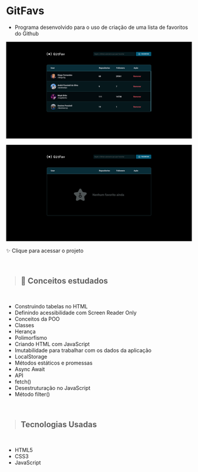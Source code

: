 # GitFavs

- Programa desenvolvido para o uso de criação de uma lista de favoritos do Github

![Favoritos Github](image-1.png)

![Favoritos Github vazio](image-2.png)

✨ Clique para acessar o projeto 

<br>

> ## 📝 Conceitos estudados 
<br>

- Construindo tabelas no HTML
- Definindo acessibilidade com Screen Reader Only
- Conceitos da POO
- Classes
- Herança
- Polimorfismo
- Criando HTML com JavaScript
- Imutabilidade para trabalhar com os dados da aplicação
- LocalStorage
- Métodos estáticos e promessas
- Async Await
- API
- fetch()
- Desestruturação no JavaScript
- Método filter()

<br>

> ## Tecnologias Usadas
<br>

- HTML5
- CSS3
- JavaScript